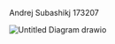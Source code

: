 Andrej Subashikj 173207

![Untitled Diagram drawio](https://user-images.githubusercontent.com/47032530/171949054-398140ab-e5d2-4bd6-9296-4bf0fbb3fa9a.png)
